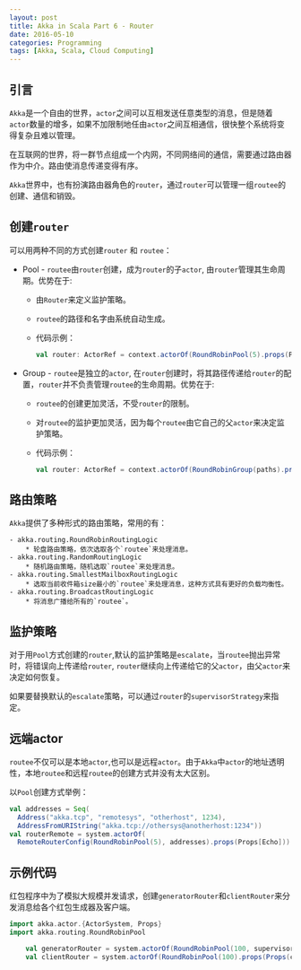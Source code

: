```yaml
---
layout: post
title: Akka in Scala Part 6 - Router
date: 2016-05-10
categories: Programming
tags: [Akka, Scala, Cloud Computing]
---
```


## 引言

`Akka`是一个自由的世界，`actor`之间可以互相发送任意类型的消息，但是随着`actor`数量的增多，如果不加限制地任由`actor`之间互相通信，很快整个系统将变得复杂且难以管理。

在互联网的世界，将一群节点组成一个内网，不同网络间的通信，需要通过路由器作为中介。路由使消息传递变得有序。

`Akka`世界中，也有扮演路由器角色的`router`，通过`router`可以管理一组`routee`的创建、通信和销毁。

<!--more-->

## 创建`router`

可以用两种不同的方式创建`router` 和 `routee`：

- Pool - `routee`由`router`创建，成为`router`的子`actor`, 由`router`管理其生命周期。优势在于:
	* 由`Router`来定义监护策略。
	* `routee`的路径和名字由系统自动生成。
	* 代码示例： 
	
		```scala
		val router: ActorRef = context.actorOf(RoundRobinPool(5).props(Props[Worker]), "router")
		```
	
- Group - `routee`是独立的`actor`, 在`router`创建时，将其路径传递给`router`的配置，`router`并不负责管理`routee`的生命周期。优势在于:
	* `routee`的创建更加灵活，不受`router`的限制。
	* 对`routee`的监护更加灵活，因为每个`routee`由它自己的父`actor`来决定监护策略。
	* 代码示例： 
	
		```scala
		val router: ActorRef = context.actorOf(RoundRobinGroup(paths).props(), "router")
		```

## 路由策略

`Akka`提供了多种形式的路由策略，常用的有：

    - akka.routing.RoundRobinRoutingLogic
    	* 轮盘路由策略，依次选取各个`routee`来处理消息。
    - akka.routing.RandomRoutingLogic
    	* 随机路由策略，随机选取`routee`来处理消息。
    - akka.routing.SmallestMailboxRoutingLogic
    	* 选取当前收件箱size最小的`routee`来处理消息，这种方式具有更好的负载均衡性。
    - akka.routing.BroadcastRoutingLogic
    	* 将消息广播给所有的`routee`。

    
## 监护策略

对于用`Pool`方式创建的`router`,默认的监护策略是`escalate`，当`routee`抛出异常时，将错误向上传递给`router`, `router`继续向上传递给它的父`actor`，由父`actor`来决定如何恢复。

如果要替换默认的`escalate`策略，可以通过`router`的`supervisorStrategy`来指定。

## 远端actor

`routee`不仅可以是本地`actor`,也可以是远程`actor`。由于`Akka`中`actor`的地址透明性，本地`routee`和远程`routee`的创建方式并没有太大区别。

以`Pool`创建方式举例：

```scala
val addresses = Seq(
  Address("akka.tcp", "remotesys", "otherhost", 1234),
  AddressFromURIString("akka.tcp://othersys@anotherhost:1234"))
val routerRemote = system.actorOf(
  RemoteRouterConfig(RoundRobinPool(5), addresses).props(Props[Echo]))
```
    
## 示例代码

红包程序中为了模拟大规模并发请求，创建`generatorRouter`和`clientRouter`来分发消息给各个红包生成器及客户端。

```scala
import akka.actor.{ActorSystem, Props}
import akka.routing.RoundRobinPool

    val generatorRouter = system.actorOf(RoundRobinPool(100, supervisorStrategy = ResumeSupervisor()).props(Props[RedPacketGenerator]), "generatorRouter")
    val clientRouter = system.actorOf(RoundRobinPool(100).props(Props(classOf[RedPacketClient], generatorRouter)), "clientRouter")
```